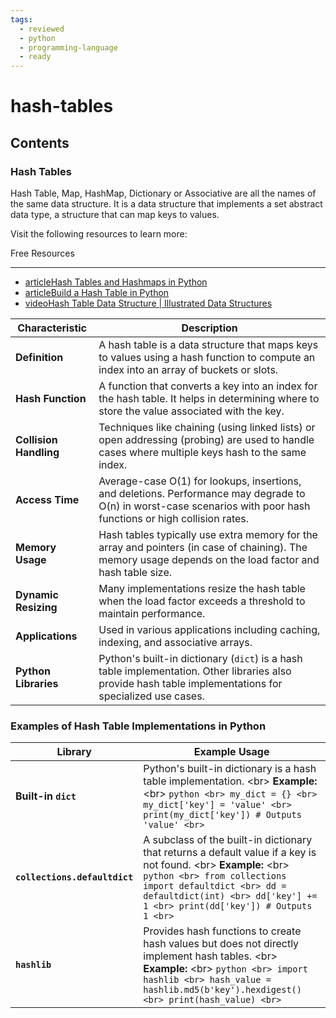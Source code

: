 ```yaml
---
tags:
  - reviewed
  - python
  - programming-language
  - ready
---
```


# hash-tables

## Contents

### Hash Tables

Hash Table, Map, HashMap, Dictionary or Associative are all the names of the same data structure. It is a data structure that implements a set abstract data type, a structure that can map keys to values.

Visit the following resources to learn more:

Free Resources

---

- [articleHash Tables and Hashmaps in Python](https://www.edureka.co/blog/hash-tables-and-hashmaps-in-python/)
- [articleBuild a Hash Table in Python](https://realpython.com/python-hash-table/)
- [videoHash Table Data Structure | Illustrated Data Structures](https://www.youtube.com/watch?v=jalSiaIi8j4)

| Characteristic        | Description                                                                 |
|-----------------------|-----------------------------------------------------------------------------|
| __Definition__        | A hash table is a data structure that maps keys to values using a hash function to compute an index into an array of buckets or slots. |
| __Hash Function__     | A function that converts a key into an index for the hash table. It helps in determining where to store the value associated with the key. |
| __Collision Handling__| Techniques like chaining (using linked lists) or open addressing (probing) are used to handle cases where multiple keys hash to the same index. |
| __Access Time__       | Average-case O(1) for lookups, insertions, and deletions. Performance may degrade to O(n) in worst-case scenarios with poor hash functions or high collision rates. |
| __Memory Usage__      | Hash tables typically use extra memory for the array and pointers (in case of chaining). The memory usage depends on the load factor and hash table size. |
| __Dynamic Resizing__  | Many implementations resize the hash table when the load factor exceeds a threshold to maintain performance. |
| __Applications__      | Used in various applications including caching, indexing, and associative arrays. |
| __Python Libraries__  | Python's built-in dictionary (`dict`) is a hash table implementation. Other libraries also provide hash table implementations for specialized use cases. |

### Examples of Hash Table Implementations in Python

| Library       | Example Usage                                                      |
|---------------|--------------------------------------------------------------------|
| __Built-in `dict`__ | Python's built-in dictionary is a hash table implementation. <br\> __Example:__ <br\> ```python <br> my_dict = {} <br> my_dict['key'] = 'value' <br> print(my_dict['key']) # Outputs 'value' <br>``` |
| __`collections.defaultdict`__ | A subclass of the built-in dictionary that returns a default value if a key is not found. <br\> __Example:__ <br\> ```python <br> from collections import defaultdict <br> dd = defaultdict(int) <br> dd['key'] += 1 <br> print(dd['key']) # Outputs 1 <br>``` |
| __`hashlib`__ | Provides hash functions to create hash values but does not directly implement hash tables. <br\> __Example:__ <br\> ```python <br> import hashlib <br> hash_value = hashlib.md5(b'key').hexdigest() <br> print(hash_value) <br>``` |
